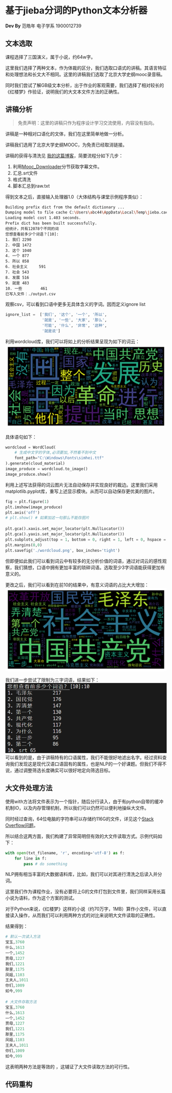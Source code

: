 # 基于jieba分词的Python文本分析器
**Dev By** 范皓年 电子学系 1900012739
## 文本选取
课程选择了三国演义，属于小说，约64w字。

这里我们选择了两种文本，作为体裁的区分，我们选取口语式的讲稿。其语言特征和处理想法和长文大不相同。这里的讲稿我们选取了北京大学史纲mooc录音稿。

同时我们尝试了解GB级文本分析，出于作业的客观需要，我们选择了相对较长的《红楼梦》作验证，说明我们的大文本文件方法的正确性。

## 讲稿分析
>免责声明：这里的讲稿只作为程序设计学习交流使用，内容没有指向。

讲稿是一种相对口语化的文体，我们在这里简单地做一分析。

讲稿我们选用了北京大学史纲MOOC，为免责已经取消链接。

讲稿的获得与清洗见 [我的这篇博客](https://blog.csdn.net/weixin_45502929/article/details/106363436)，简要流程分如下几步：
1. 利用[Mooc_Downloader](https://github.com/PyJun/Mooc_Downloader)分节获取字幕文件。
2. 汇总.srt文件
3. 格式清洗
4. 脚本汇总到raw.txt

得到文本之后，直接输入处理器1.0（大体结构与课堂示例程序类似）：
```sh
Building prefix dict from the default dictionary ...
Dumping model to file cache C:\Users\abc44\AppData\Local\Temp\jieba.cache
Loading model cost 1.403 seconds.
Prefix dict has been built successfully.
经统计，共有12078个不同的词
您想查看前多少个词语？[10]:  
1. 我们 2290
2. 中国 1472
3. 这个 1040
4. 一个 877
5. 所以 858
6. 社会主义     591
7. 社会 543
8. 发展 516
9. 就是 483
10. 一些        461
已写入文件：./output.csv
```

观察csv，可以看到口语中更多无具体含义的字词。因而定义ignore list
```python
ignore_list =  ['我们', '这个', '一个', '所以', 
                '就是', '一些', '大家', '那么', 
                '可能', '什么', '非常', '这种',
                '就是说']
```

利用wordcloud库，我们可以将如上的分析结果呈现为如下的词云：![](./wordcloud1.png)

具体语句如下：
```py
wordcloud = WordCloud(
    # 生成中文字的字体,必须要加,不然看不到中文
    font_path="C:\Windows\Fonts\simhei.ttf"
).generate(cloud_material)
image_produce = wordcloud.to_image()
image_produce.show()
```

利用上述写法获得的词云图片无法自动保存并实现良好的裁边。这里我们采用matplotlib.pyplot库，重写上述显示模块。从而可以自动保存更优美的图片。
```py
fig = plt.figure(1)
plt.imshow(image_produce)
plt.axis('off')
# plt.show() # 如果加这一句那么不能存图片

plt.gca().xaxis.set_major_locator(plt.NullLocator())
plt.gca().yaxis.set_major_locator(plt.NullLocator())
plt.subplots_adjust(top = 1, bottom = 0, right = 1, left = 0, hspace = 0, wspace = 0)
plt.margins(0,0)
plt.savefig('./wordcloud.png', box_inches='tight')
```

但即便如此我们可以看到词云中有较多的无分析价值的词语，通过对词云的感性观察，我们猜想，口语中拥有更加丰富的琐碎词语。选取至少3字词语能获得更加有意义的。

更改之后，我们可以看到在前10的结果中，有意义词语的占比大大增加：
![](./wordcloud3.png)

我们进一步尝试了限制为三字词语，结果如下：
![](./3letter_word.png)
可以看到的是，由于讲稿特有的口语属性，我们不能很好地滤出名字。经过资料查询我们发现这是现代汉语口语固有的属性，也是NLP的一个好课题。但我们不得不说，通过调整筛选长度确实可以很好地定向筛选目标。

## 大文件处理方法
使用with方法将文件表示为一个指针，随后分行读入，由于有python自带的缓冲机制IO，以及内存管理机制，所以我们可以仍然可以便利地操纵大文件。

同时经过查询，64位电脑的字符串可以存储约116G的文件，详见这个[Stack Overflow问题](https://stackoverflow.com/questions/1739913/what-is-the-max-length-of-a-python-string)。

所以结合这两方面，我们构建了异常简明但有效的大文件读取方式。示例代码如下：
```py
with open(txt_filename, 'r', encoding='utf-8') as f:
    for line in f:
        pass # do something
```

NLP拥有相当丰富的大数据语料库，比如，我们可以对其进行清洗之后读入并分词。

这里我们作为课程作业，没有必要将上G的文件打包到文件里，我们同样采用长篇小说为语料，作为这个方案的测试。

对于Python来说，《红楼梦》这样的小说（约70万字，1MB）算作小文件，可以直接读入操作，从而我们可以利用两种方式的对比来说明大文件读取的正确性。

结果得到：
```py
# 默认一次读入方法
宝玉,3760
什么,1613
一个,1452
贾母,1227
我们,1221
那里,1175
凤姐,1103
王夫人,1011
你们,1009
如今,999

# 大文件存取方法
宝玉,3760
什么,1613
一个,1452
贾母,1227
我们,1221
那里,1175
凤姐,1103
王夫人,1011
你们,1009
如今,999
```
这表明两种方法是等效的 ，这辅证了大文件读取方法的可行性。

## 代码重构
